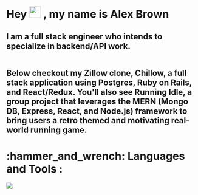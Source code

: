 <h1>
  Hey 
  <img src="https://media.giphy.com/media/hvRJCLFzcasrR4ia7z/giphy.gif" width="30px"/>
  , my name is Alex Brown 
</h1>
<h2>
I am a full stack engineer who intends to specialize in backend/API work. 
</br>
</br>
  
Below checkout my Zillow clone, Chillow, a full stack application using Postgres, Ruby on Rails, and React/Redux. You'll also see Running Idle, a group project that leverages the MERN (Mongo DB, Express, React, and Node.js) framework to bring users a  retro themed and motivating real-world running game.

</h2>
<h1>
  :hammer_and_wrench: Languages and Tools :
</h1>
  <a href="https://skillicons.dev">
    <img src="https://skillicons.dev/icons?i=ruby,js,html,css" />
  </a>
